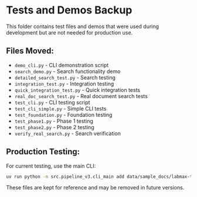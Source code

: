 # Tests and Demos Backup

This folder contains test files and demos that were used during development but are not needed for production use.

## Files Moved:
- `demo_cli.py` - CLI demonstration script
- `search_demo.py` - Search functionality demo
- `detailed_search_test.py` - Search testing
- `integration_test.py` - Integration testing
- `quick_integration_test.py` - Quick integration tests
- `real_doc_search_test.py` - Real document search tests
- `test_cli.py` - CLI testing script
- `test_cli_simple.py` - Simple CLI tests
- `test_foundation.py` - Foundation testing
- `test_phase1.py` - Phase 1 testing
- `test_phase2.py` - Phase 2 testing
- `verify_real_search.py` - Search verification

## Production Testing:
For current testing, use the main CLI:
```bash
uv run python -m src.pipeline_v3.cli_main add data/sample_docs/labmax-touch-ds.pdf --mode datasheet
```

These files are kept for reference and may be removed in future versions.
